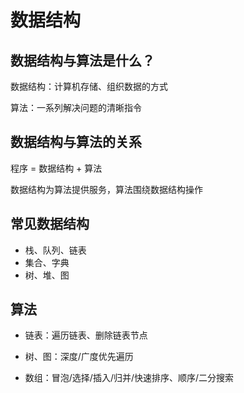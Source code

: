 # 数据结构

## 数据结构与算法是什么？

数据结构：计算机存储、组织数据的方式

算法：一系列解决问题的清晰指令

## 数据结构与算法的关系

程序 = 数据结构 + 算法

数据结构为算法提供服务，算法围绕数据结构操作

## 常见数据结构

- 栈、队列、链表
- 集合、字典
- 树、堆、图

## 算法

- 链表：遍历链表、删除链表节点

- 树、图：深度/广度优先遍历

- 数组：冒泡/选择/插入/归并/快速排序、顺序/二分搜索

  

